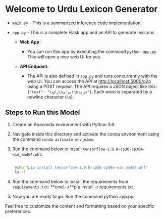 # Welcome to Urdu Lexicon Generator

- `main.py` - This is a summarized inference code implementation.

- `app.py` - This is a complete Flask app and an API to generate lexicons.

    - **Web App:**
      - You can run this app by executing the command `python app.py`. This will open a nice web UI for you.

    - **API Endpoint:**
      - The API is also defined in `app.py` and runs concurrently with the web UI. You can access the API at [http://localhost:5000/g2p](http://localhost:5000/g2p) using a POST request. The API requires a JSON object like this: `{"text": "رکوا\nایران\nخرید"}`. Each word is separated by a newline character (`\n`).

## Steps to Run this Model

1. Create an Anaconda environment with Python 3.6.

2. Navigate inside this directory and activate the conda environment using the command `conda activate env_name`.

3. Run the command below to install `tensorflow-1.0.0-cp36-cp36m-win_amd64.whl`:
   ```bash

    echo "pip install tensorflow-1.0.0-cp36-cp36m-win_amd64.whl"
    ls -l
   ```
4. Run the command below to install the requirements from `requirements.txt`:
  **cmd-->**pip install -r requirements.txt

5. Now you are ready to go. Run the command python app.py.

  Feel free to customize the content and formatting based on your specific preferences.
   
